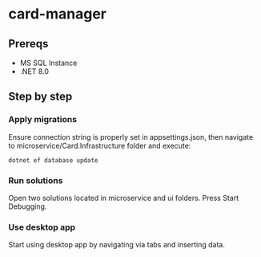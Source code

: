 # card-manager
## Prereqs
- MS SQL Instance
- .NET 8.0
## Step by step
### Apply migrations
Ensure connection string is properly set in appsettings.json, then
navigate to microservice/Card.Infrastructure folder and execute:
```
dotnet ef database update
```
### Run solutions
Open two solutions located in microservice and ui folders.
Press Start Debugging.
### Use desktop app
Start using desktop app by navigating via tabs and inserting data.
